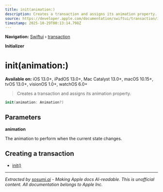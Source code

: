 ```yaml
---
title: init(animation:)
description: Creates a transaction and assigns its animation property.
source: https://developer.apple.com/documentation/swiftui/transaction/init(animation:)
timestamp: 2025-10-29T00:13:14.798Z
---
```


**Navigation:** [Swiftui](/documentation/swiftui) › [transaction](/documentation/swiftui/transaction)

**Initializer**

# init(animation:)

**Available on:** iOS 13.0+, iPadOS 13.0+, Mac Catalyst 13.0+, macOS 10.15+, tvOS 13.0+, visionOS 1.0+, watchOS 6.0+

> Creates a transaction and assigns its animation property.

```swift
init(animation: Animation?)
```

## Parameters

**animation**

The animation to perform when the current state changes.



## Creating a transaction

- [init()](/documentation/swiftui/transaction/init())

---

*Extracted by [sosumi.ai](https://sosumi.ai) - Making Apple docs AI-readable.*
*This is unofficial content. All documentation belongs to Apple Inc.*
